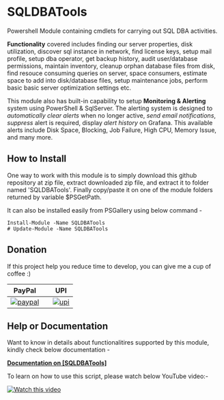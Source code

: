 # SQLDBATools
Powershell Module containing cmdlets for carrying out SQL DBA activities. 

**Functionality** covered includes finding our server properties, disk utilization, discover sql instance in network, find license keys, setup mail profile, setup dba operator, get backup history, audit user/database permissions, maintain inventory, cleanup orphan database files from disk, find resouce consuming queries on server, space consumers, estimate space to add into disk/database files, setup maintenance jobs, perform basic basic server optimization settings etc.

This module also has built-in capability to setup **Monitoring & Alerting** system using PowerShell & SqlServer. The alerting system is designed to *automatically clear alerts* when no longer active, *send email notifications*, *suppress* alert is required, display *alert history* on Grafana. This available alerts include Disk Space, Blocking, Job Failure, High CPU, Memory Issue, and many more.

## How to Install
One way to work with this module is to simply download this github repository at zip file, extract downloaded zip file, and extract it to folder named 'SQLDBATools'. Finally copy/paste it on one of the module folders returned by variable $PSGetPath.

It can also be installed easily from PSGallery using below command -

```
Install-Module -Name SQLDBATools
# Update-Module -Name SQLDBATools
```

## Donation
If this project help you reduce time to develop, you can give me a cup of coffee :) 

PayPal |   | UPI
------ | - | -----------
[![paypal](https://www.paypalobjects.com/en_US/i/btn/btn_donateCC_LG.gif)](https://paypal.me/imajaydwivedi?country.x=IN&locale.x=en_GB) | | [![upi](https://www.vectorlogo.zone/logos/upi/upi-ar21.svg)](https://github.com/imajaydwivedi/Images/raw/master/Miscellaneous/UPI-PhonePe-Main.jpeg)


## Help or Documentation
Want to know in details about functionalitires supported by this module, kindly check below documentation -

<!-- <b> [Documentation on [SQLDBATools]](docs/index.md)</b> -->
<b> [Documentation on [SQLDBATools]](https://imajaydwivedi.github.io/SQLDBATools/)</b>

To learn on how to use this script, please watch below YouTube video:-

[![Watch this video](https://ajaydwivedi.com/wp-content/uploads/2021/06/image-3-1024x379.png)](https://youtu.be/vF-EsyHnFRk)

